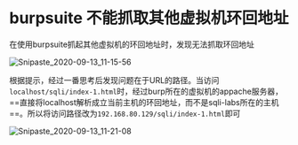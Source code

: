 # burpsuite 不能抓取其他虚拟机环回地址

在使用burpsuite抓起其他虚拟机的环回地址时，发现无法抓取环回地址

![Snipaste_2020-09-13_11-15-56](https://cdn.jsdelivr.net/gh/dhay3/image-repo@master/20210518/Snipaste_2020-09-13_11-15-56.4wivs49iso00.png)

根据提示，经过一番思考后发现问题在于URL的路径。当访问`localhost/sqli/index-1.html`时，经过burp所在的虚拟机的appache服务器，==直接将localhost解析成立当前主机的环回地址，而不是sqli-labs所在的主机==。所以将访问路径改为`192.168.80.129/sqli/index-1.html`即可

![Snipaste_2020-09-13_11-21-08](https://cdn.jsdelivr.net/gh/dhay3/image-repo@master/20210518/Snipaste_2020-09-13_11-21-08.7lcib371nyg0.png)
